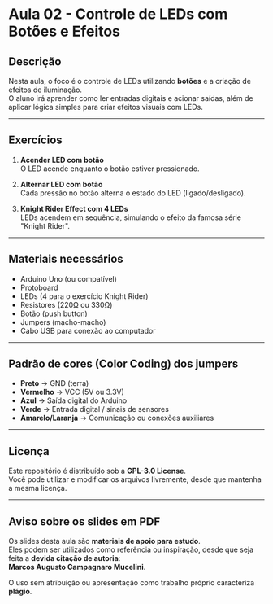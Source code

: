 # Aula 02 - Controle de LEDs com Botões e Efeitos

## Descrição

Nesta aula, o foco é o controle de LEDs utilizando **botões** e a criação de efeitos de iluminação.  
O aluno irá aprender como ler entradas digitais e acionar saídas, além de aplicar lógica simples para criar efeitos visuais com LEDs.

---

## Exercícios

1. **Acender LED com botão**  
   O LED acende enquanto o botão estiver pressionado.

2. **Alternar LED com botão**  
   Cada pressão no botão alterna o estado do LED (ligado/desligado).

3. **Knight Rider Effect com 4 LEDs**  
   LEDs acendem em sequência, simulando o efeito da famosa série "Knight Rider".

---

## Materiais necessários

- Arduino Uno (ou compatível)
- Protoboard
- LEDs (4 para o exercício Knight Rider)
- Resistores (220Ω ou 330Ω)
- Botão (push button)
- Jumpers (macho-macho)
- Cabo USB para conexão ao computador

---

## Padrão de cores (Color Coding) dos jumpers

- **Preto** → GND (terra)
- **Vermelho** → VCC (5V ou 3.3V)
- **Azul** → Saída digital do Arduino
- **Verde** → Entrada digital / sinais de sensores
- **Amarelo/Laranja** → Comunicação ou conexões auxiliares

---

## Licença

Este repositório é distribuído sob a **GPL-3.0 License**.  
Você pode utilizar e modificar os arquivos livremente, desde que mantenha a mesma licença.

---

## Aviso sobre os slides em PDF

Os slides desta aula são **materiais de apoio para estudo**.  
Eles podem ser utilizados como referência ou inspiração, desde que seja feita a **devida citação de autoria**:  
**Marcos Augusto Campagnaro Mucelini**.

O uso sem atribuição ou apresentação como trabalho próprio caracteriza **plágio**.

